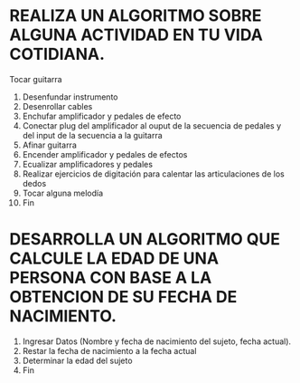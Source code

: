 # REALIZA UN ALGORITMO SOBRE ALGUNA ACTIVIDAD EN TU VIDA COTIDIANA.

Tocar guitarra

1. Desenfundar instrumento
2. Desenrollar cables 
3. Enchufar amplificador y pedales de efecto
4. Conectar plug del amplificador al ouput de la secuencia de pedales y del input de la secuencia a la guitarra
5. Afinar guitarra
6. Encender amplificador y pedales de efectos
7. Ecualizar amplificadores y pedales
8. Realizar ejercicios de digitación para calentar las articulaciones de los dedos
9. Tocar alguna melodía
10. Fin






# DESARROLLA UN ALGORITMO QUE CALCULE LA EDAD DE UNA PERSONA CON BASE A LA OBTENCION DE SU FECHA DE NACIMIENTO.

1. Ingresar Datos (Nombre y fecha de nacimiento del sujeto, fecha actual).
2. Restar la fecha de nacimiento a la fecha actual
3. Determinar la edad del sujeto
4. Fin
